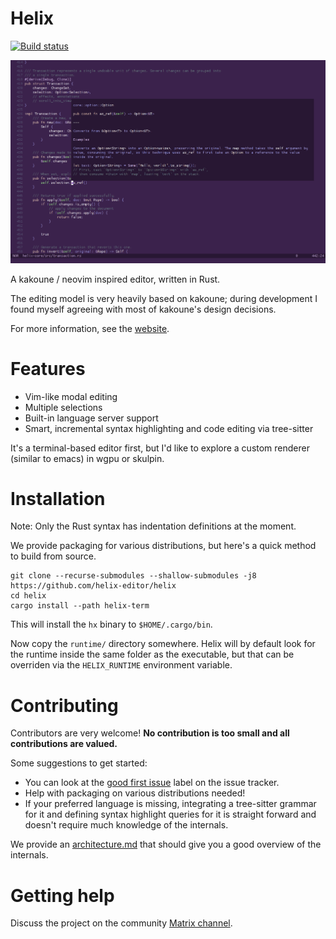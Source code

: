 # Helix


[![Build status](https://github.com/helix-editor/helix/workflows/ci/badge.svg)](https://github.com/helix-editor/helix/actions)

![Screenshot](./screenshot.png)

A kakoune / neovim inspired editor, written in Rust.

The editing model is very heavily based on kakoune; during development I found
myself agreeing with most of kakoune's design decisions.

For more information, see the [website](https://helix-editor.com).

# Features

- Vim-like modal editing
- Multiple selections
- Built-in language server support
- Smart, incremental syntax highlighting and code editing via tree-sitter

It's a terminal-based editor first, but I'd like to explore a custom renderer
(similar to emacs) in wgpu or skulpin.

# Installation

Note: Only the Rust syntax has indentation definitions at the moment.

We provide packaging for various distributions, but here's a quick method to
build from source.

```
git clone --recurse-submodules --shallow-submodules -j8 https://github.com/helix-editor/helix
cd helix
cargo install --path helix-term
```

This will install the `hx` binary to `$HOME/.cargo/bin`.

Now copy the `runtime/` directory somewhere. Helix will by default look for the
runtime inside the same folder as the executable, but that can be overriden via
the `HELIX_RUNTIME` environment variable.

# Contributing

Contributors are very welcome! **No contribution is too small and all contributions are valued.**

Some suggestions to get started:

- You can look at the [good first issue](https://github.com/helix-editor/helix/labels/good%20first%20issue) label on the issue tracker.
- Help with packaging on various distributions needed!
- If your preferred language is missing, integrating a tree-sitter grammar for
    it and defining syntax highlight queries for it is straight forward and
    doesn't require much knowledge of the internals.

We provide an [architecture.md](./docs/architecture.md) that should give you
a good overview of the internals.

# Getting help

Discuss the project on the community [Matrix channel](https://matrix.to/#/#helix-editor:matrix.org).

